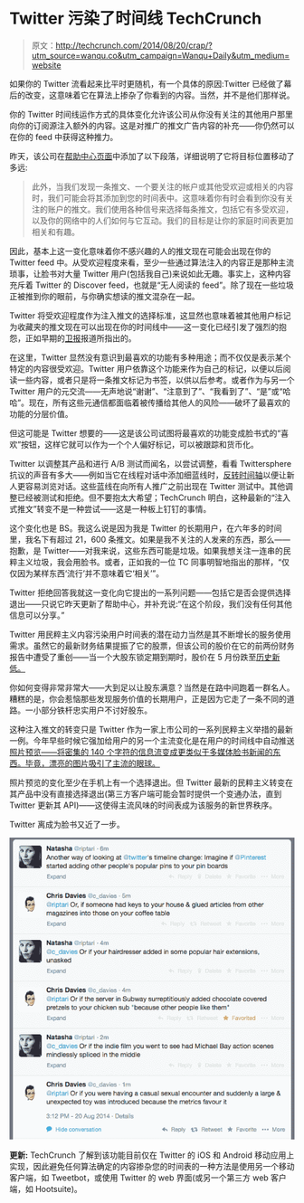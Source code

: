 # Twitter 污染了时间线 TechCrunch

> 原文：<http://techcrunch.com/2014/08/20/crap/?utm_source=wanqu.co&utm_campaign=Wanqu+Daily&utm_medium=website>

如果你的 Twitter 流看起来比平时更随机，有一个具体的原因:Twitter 已经做了幕后的改变，这意味着它在算法上掺杂了你看到的内容。当然，并不是他们那样说。

你的 Twitter 时间线运作方式的具体变化允许该公司从你没有关注的其他用户那里向你的订阅源注入额外的内容。这是对推广的推文广告内容的补充——你仍然可以在你的 feed 中获得这种推力。

昨天，该公司在[帮助中心页面](https://support.twitter.com/articles/164083-what-s-a-twitter-timeline)中添加了以下段落，详细说明了它将目标位置移动了多远:

> 此外，当我们发现一条推文、一个要关注的帐户或其他受欢迎或相关的内容时，我们可能会将其添加到您的时间表中。这意味着你有时会看到你没有关注的账户的推文。我们使用各种信号来选择每条推文，包括它有多受欢迎，以及你的网络中的人们如何与它互动。我们的目标是让你的家庭时间表更加相关和有趣。

因此，基本上这一变化意味着你不感兴趣的人的推文现在可能会出现在你的 Twitter feed 中。从受欢迎程度来看，至少一些通过算法注入的内容正是那种主流琐事，让脸书对大量 Twitter 用户(包括我自己)来说如此无趣。事实上，这种内容充斥着 Twitter 的 Discover feed，也就是“无人阅读的 feed”。除了现在一些垃圾正被推到你的眼前，与你确实想读的推文混杂在一起。

Twitter 将受欢迎程度作为注入推文的选择标准，这显然也意味着被其他用户标记为收藏夹的推文现在可以出现在你的时间线中——这一变化已经引发了强烈的抱怨，正如早期的[卫报](http://www.theguardian.com/technology/2014/aug/18/twitter-posts-favourites-followers-timelines)报道所指出的。

在这里，Twitter 显然没有意识到最喜欢的功能有多种用途；而不仅仅是表示某个特定的内容很受欢迎。Twitter 用户依靠这个功能来作为自己的标记，以便以后阅读一些内容，或者只是将一条推文标记为书签，以供以后参考。或者作为与另一个 Twitter 用户的元交流——无声地说“谢谢”、“注意到了”、“我看到了”、“是”或“哈哈”。现在，所有这些元通信都面临着被传播给其他人的风险——破坏了最喜欢的功能的分层价值。

但这可能是 Twitter 想要的——这是该公司试图将最喜欢的功能变成脸书式的“喜欢”按钮，这样它就可以作为一个个人偏好标记，可以被跟踪和货币化。

Twitter 以调整其产品和进行 A/B 测试而闻名，以尝试调整，看看 Twittersphere 抗议的声音有多大——例如当它在线程对话中添加细蓝线时，[反转时间轴](https://beta.techcrunch.com/2013/08/28/twitter-reverses-the-flow-of-its-timeline-in-effort-to-humanize-it-for-newbies/)以便让新人更容易浏览对话。这些蓝线在向所有人推广之前出现在 Twitter 测试中。其他调整已经被测试和拒绝。但不要抱太大希望；TechCrunch 明白，这种最新的“注入式推文”转变不是一种尝试——这是一种板上钉钉的事情。

这个变化也是 BS。我这么说是因为我是 Twitter 的长期用户，在六年多的时间里，我名下有超过 21，600 条推文。如果是我不关注的人发来的东西，那么——抱歉，是 Twitter——对我来说，这些东西可能是垃圾。如果我想关注一连串的民粹主义垃圾，我会用脸书。或者，正如我的一位 TC 同事明智地指出的那样，“仅仅因为某样东西‘流行’并不意味着它‘相关’”。

Twitter 拒绝回答我就这一变化向它提出的一系列问题——包括它是否会提供选择退出——只说它昨天更新了帮助中心，并补充说:“在这个阶段，我们没有任何其他信息可以分享。”

Twitter 用民粹主义内容污染用户时间表的潜在动力当然是其不断增长的服务使用需求。虽然它的最新财务结果提振了它的股票，但该公司的股价在它的前两份财务报告中遭受了重创——当一个大股东锁定期到期时，股价在 5 月份跌至[历史新低。](https://beta.techcrunch.com/2014/05/06/twitter-tanks-11-to-new-record-lows-as-hundreds-of-millions-of-its-shares-unlock/)

你如何变得非常非常大——大到足以让股东满意？当然是在路中间跑着一群名人。糟糕的是，你会惹恼那些发现服务价值的长期用户，正是因为它走了一条不同的道路。一小部分铁杆忠实用户不讨好股东。

这种注入推文的转变只是 Twitter 作为一家上市公司的一系列民粹主义举措的最新一例。今年早些时候它强加给用户的另一个主流变化是在用户的时间线中自动推送[照片预览——将密集的 140 个字符的信息流变成更类似于多媒体脸书新闻的东西。毕竟，漂亮的图片吸引了主流的眼球。](https://beta.techcrunch.com/2014/05/09/twitter-makes-like-instagram/)

照片预览的变化至少在手机上有一个选择退出。但 Twitter 最新的民粹主义转变在其产品中没有直接选择退出(第三方客户端可能会暂时提供一个变通办法，直到 Twitter 更新其 API)——这使得主流风味的时间表成为该服务的新世界秩序。

Twitter 离成为脸书又近了一步。

![Screen Shot 2014-08-20 at 3.14.10 PM](img/f52125c0738dc8f1d699be3a1039a894.png)

**更新:** TechCrunch 了解到该功能目前仅在 Twitter 的 iOS 和 Android 移动应用上实现，因此避免任何算法确定的内容掺杂您的时间表的一种方法是使用另一个移动客户端，如 Tweetbot，或使用 Twitter 的 web 界面(或另一个第三方 web 客户端，如 Hootsuite)。